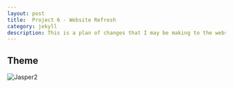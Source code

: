 ```yaml
---
layout: post
title:  Project 6 - Website Refresh
category: jekyll 
description: This is a plan of changes that I may be making to the website
---
```


## Theme 

![Jasper2](https://raw.githubusercontent.com/jekyller/jasper2/master/assets/screenshot-desktop.jpg)
